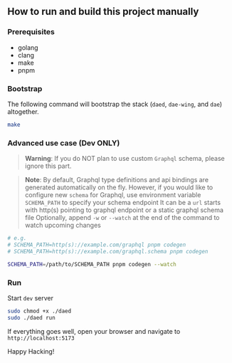 ## How to run and build this project manually

### Prerequisites

- golang
- clang
- make
- pnpm

### Bootstrap

The following command will bootstrap the stack (`daed`, `dae-wing`, and `dae`) altogether.

```bash
make
```

### Advanced use case (Dev ONLY)

> **Warning**: If you do NOT plan to use custom `Graphql` schema, please ignore this part.

> **Note**: By default, Graphql type definitions and api bindings are generated automatically on the fly.
> However, if you would like to configure new `schema` for Graphql, use environment variable `SCHEMA_PATH` to specify your schema endpoint
> It can be a `url` starts with http(s) pointing to graphql endpoint or a static graphql schema file
> Optionally, append `-w` or `--watch` at the end of the command to watch upcoming changes

```bash
# e.g.
# SCHEMA_PATH=http(s)://example.com/graphql pnpm codegen
# SCHEMA_PATH=http(s)://example.com/graphql.schema pnpm codegen

SCHEMA_PATH=/path/to/SCHEMA_PATH pnpm codegen --watch
```

### Run

Start `dev` server

```bash
sudo chmod +x ./daed
sudo ./daed run
```

If everything goes well, open your browser and navigate to `http://localhost:5173`

Happy Hacking!
